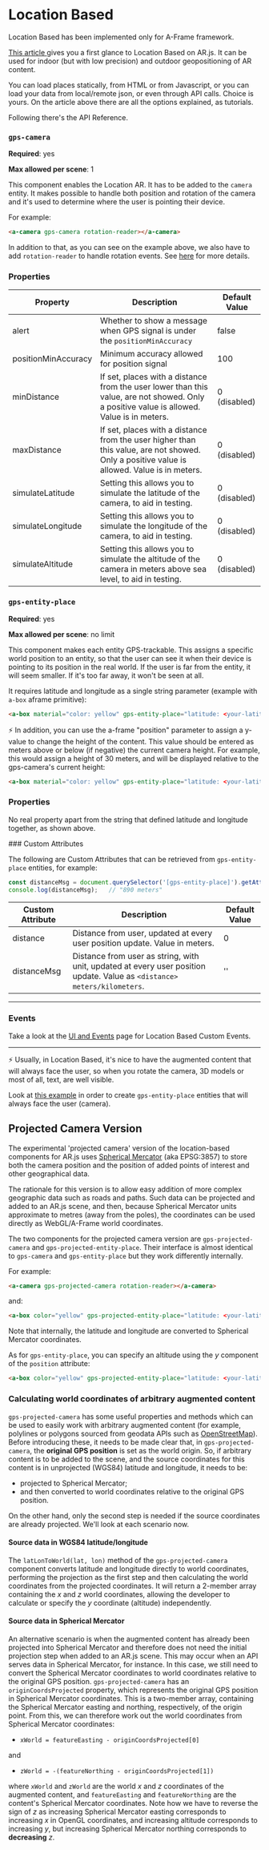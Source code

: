 # Location Based

Location Based has been implemented only for A-Frame framework.

[This article ](https://medium.com/chialab-open-source/build-your-location-based-augmented-reality-web-app-c2442e716564) gives you a first glance to Location Based on AR.js.
It can be used for indoor (but with low precision) and outdoor geopositioning of AR content.

You can load places statically, from HTML or from Javascript, or you can load your data from local/remote json, or even through API calls. Choice is yours. On the article above there are all the options explained, as tutorials.

Following there's the API Reference.

### `gps-camera`

**Required**: yes

**Max allowed per scene**: 1

This component enables the Location AR. It has to be added to the `camera` entity.
It makes possible to handle both position and rotation of the camera and it's used to determine where the user is pointing their device.

For example:

```HTML
<a-camera gps-camera rotation-reader></a-camera>
```

In addition to that, as you can see on the example above, we also have to add `rotation-reader` to handle rotation events. See [here](https://aframe.io/docs/0.9.0/components/camera.html#reading-position-or-rotation-of-the-camera) for more details.


### Properties

| Property   | Description | Default Value |
|------------|-------------------------------------------------------------------------------------------------------------------------------------------------------------------------------------------------------------------------------------------------------------------------------------|---------------|
| alert     | Whether to show a message when GPS signal is under the `positionMinAccuracy`                  | false |                                                                                                                                                                        | true          |
| positionMinAccuracy        | Minimum accuracy allowed for position signal    | 100 |
| minDistance        | If set, places with a distance from the user lower than this value, are not showed. Only a positive value is allowed. Value is in meters.    | 0 (disabled) |
| maxDistance        | If set, places with a distance from the user higher than this value, are not showed. Only a positive value is allowed. Value is in meters.    | 0 (disabled) |
| simulateLatitude   | Setting this allows you to simulate the latitude of the camera, to aid in testing.    | 0 (disabled) |
| simulateLongitude   | Setting this allows you to simulate the longitude of the camera, to aid in testing.    | 0 (disabled) |
| simulateAltitude   | Setting this allows you to simulate the altitude of the camera in meters above sea level, to aid in testing.    | 0 (disabled) |


### `gps-entity-place`

**Required**: yes

**Max allowed per scene**: no limit

This component makes each entity GPS-trackable. This assigns a specific world position to an entity, so that the user can see it when their device is pointing to its position in the real world. If the user is far from the entity, it will seem smaller. If it's too far away, it won't be seen at all.

It requires latitude and longitude as a single string parameter (example with `a-box` aframe primitive):

```HTML
<a-box material="color: yellow" gps-entity-place="latitude: <your-latitude>; longitude: <your-longitude>"/>
```

⚡️ In addition, you can use the a-frame "position" parameter to assign a y-value to change the height of the content.
This value should be entered as meters above or below (if negative) the current camera height. For example, this would assign a height of 30 meters, and will be displayed relative to the gps-camera's current height:

```HTML
<a-box material="color: yellow" gps-entity-place="latitude: <your-latitude>; longitude: <your-longitude>" position="0 30 0"/>
```

### Properties

No real property apart from the string that defined latitude and longitude together, as shown above.

### Custom Attributes

The following are Custom Attributes that can be retrieved from `gps-entity-place` entities, for example:

```js
const distanceMsg = document.querySelector('[gps-entity-place]').getAttribute('distanceMsg');
console.log(distanceMsg);   // "890 meters"
```

| Custom Attribute   | Description | Default Value |
|------------|-------------------------------------------------------------------------------------------------------------------------------------------------------------------------------------------------------------------------------------------------------------------------------------|---------------|
| distance        | Distance from user, updated at every user position update. Value in meters.   | 0 |
| distanceMsg        | Distance from user as string, with unit, updated at every user position update. Value as `<distance> meters/kilometers`.   | '' |

----

### Events

Take a look at the [UI and Events](./ui-events.md) page for Location Based Custom Events.

-----

⚡️ Usually, in Location Based, it's nice to have the augmented content that will always face the user, so when you rotate the camera, 3D models or most of all, text, are well visible.

Look at [this example](https://github.com/AR-js-org/AR.js/tree/master/aframe/examples/location-based/always-face-user) in order to create `gps-entity-place` entities that will always face the user (camera).


## Projected Camera Version

The experimental 'projected camera' version of the location-based components for AR.js uses [Spherical Mercator](https://www.maptiler.com/google-maps-coordinates-tile-bounds-projection) (aka EPSG:3857) to store both the camera position and the position of added points of interest and other geographical data.

The rationale for this version is to allow easy addition of more complex geographic data such as roads and paths. Such data can be projected and added to an AR.js scene, and then, because Spherical Mercator units approximate to metres (away from the poles), the coordinates can be used directly as WebGL/A-Frame world coordinates.

The two components for the projected camera version are `gps-projected-camera` and `gps-projected-entity-place`. Their interface is almost identical to `gps-camera` and `gps-entity-place` but they work differently internally.

For example:

```HTML
<a-camera gps-projected-camera rotation-reader></a-camera>
```
and:

```HTML
<a-box color="yellow" gps-projected-entity-place="latitude: <your-latitude>; longitude: <your-longitude>"/>
```
Note that internally, the latitude and longitude are converted to Spherical Mercator coordinates.

As for `gps-entity-place`, you can specify an altitude using the *y* component of the `position` attribute:

```HTML
<a-box color="yellow" gps-projected-entity-place="latitude: <your-latitude>; longitude: <your-longitude>" position="0 30 0"/>
```

### Calculating world coordinates of arbitrary augmented content

`gps-projected-camera` has some useful properties and methods which can be used to easily work with arbitrary augmented content (for example, polylines or polygons sourced from geodata APIs such as [OpenStreetMap](https://openstreetmap.org)). Before introducing these, it needs to be made clear that, in `gps-projected-camera`, the **original GPS position** is set as the world origin. So, if arbitrary content is to be added to the scene, and the source coordinates for this content is in unprojected (WGS84) latitude and longitude, it needs to be:

- projected to Spherical Mercator;
- and then converted to world coordinates relative to the original GPS position.

On the other hand, only the second step is needed if the source coordinates are already projected. We'll look at each scenario now.

#### Source data in WGS84 latitude/longitude

The `latLonToWorld(lat, lon)` method of the `gps-projected-camera` component converts latitude and longitude directly to world coordinates, performing the projection as the first step and then calculating the world coordinates from the projected coordinates. It will return a 2-member array containing the *x* and *z* world coordinates, allowing the developer to calculate or specify the *y* coordinate (altitude) independently.

#### Source data in Spherical Mercator

An alternative scenario is when the augmented content has already been projected into Spherical Mercator and therefore does not need the initial projection step when added to an AR.js scene. This may occur when an API serves data in Spherical Mercator, for instance. In this case, we still need to convert the Spherical Mercator coordinates to world coordinates relative to the original GPS position. `gps-projected-camera` has an `originCoordsProjected` property, which represents the original GPS position in Spherical Mercator coordinates. This is a two-member array, containing the Spherical Mercator easting and northing, respectively, of the origin point. From this, we can therefore work out the world coordinates from Spherical Mercator coordinates:

* `xWorld = featureEasting - originCoordsProjected[0]`

and

* `zWorld = -(featureNorthing - originCoordsProjected[1])`

where `xWorld` and `zWorld` are the world *x* and *z* coordinates of the augmented content, and `featureEasting` and `featureNorthing` are the content's Spherical Mercator coordinates. Note how we have to reverse the sign of *z* as increasing Spherical Mercator easting corresponds to increasing *x* in OpenGL coordinates, and increasing altitude corresponds to increasing *y*, but increasing Spherical Mercator northing corresponds to **decreasing** *z*.
